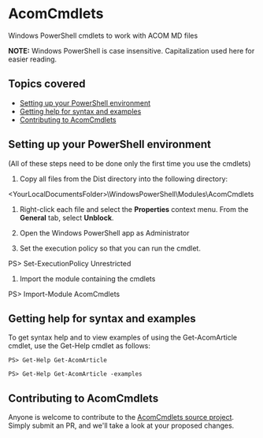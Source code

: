 # AcomCmdlets
Windows PowerShell cmdlets to work with ACOM MD files

**NOTE:** Windows PowerShell is case insensitive. Capitalization used here for easier reading.

## Topics covered
- [Setting up your PowerShell environment](#setting-up-your-powershell-environment)
- [Getting help for syntax and examples](#getting-help-for-syntax-and-examples)
- [Contributing to AcomCmdlets](#contributing-to-acomcmdlets)

## Setting up your PowerShell environment
(All of these steps need to be done only the first time you use the cmdlets)

1. Copy all files from the Dist directory into the following directory:

  &lt;YourLocalDocumentsFolder>\WindowsPowerShell\Modules\AcomCmdlets

1. Right-click each file and select the **Properties** context menu. From the **General** tab, select **Unblock**.

1. Open the Windows PowerShell app as Administrator

1. Set the execution policy so that you can run the cmdlet. 

  PS> Set-ExecutionPolicy Unrestricted

1. Import the module containing the cmdlets

  PS> Import-Module AcomCmdlets

## Getting help for syntax and examples
To get syntax help and to view examples of using the Get-AcomArticle cmdlet, use the Get-Help cmdlet as follows:

	PS> Get-Help Get-AcomArticle

	PS> Get-Help Get-AcomArticle -examples
	
## Contributing to AcomCmdlets
Anyone is welcome to  contribute to the [AcomCmdlets source project](https://github.com/TomArcher/AcomCmdlets-source). Simply submit an PR, and we'll take a look at your proposed changes.
